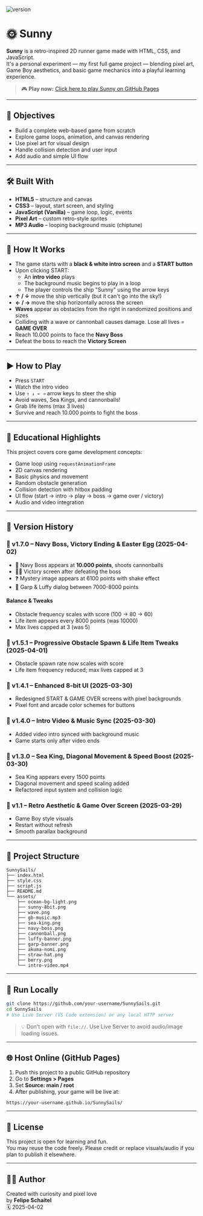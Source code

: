 ![version](https://img.shields.io/badge/version-1.5.1-green)

# 🌞 Sunny

**Sunny** is a retro-inspired 2D runner game made with HTML, CSS, and JavaScript.  
It's a personal experiment — my first full game project — blending pixel art, Game Boy aesthetics, and basic game mechanics into a playful learning experience.

> 🎮 **Play now:** [Click here to play Sunny on GitHub Pages](https://fschaitel.github.io/Sunny/)  

---

## 🎯 Objectives

- Build a complete web-based game from scratch
- Explore game loops, animation, and canvas rendering
- Use pixel art for visual design
- Handle collision detection and user input
- Add audio and simple UI flow

---

## 🛠️ Built With

- **HTML5** – structure and canvas
- **CSS3** – layout, start screen, and styling
- **JavaScript (Vanilla)** – game loop, logic, events
- **Pixel Art** – custom retro-style sprites
- **MP3 Audio** – looping background music (chiptune)

---

## 🧠 How It Works

- The game starts with a **black & white intro screen** and a **START button**
- Upon clicking START:
  - An **intro video** plays
  - The background music begins to play in a loop
  - The player controls the ship "Sunny" using the arrow keys
- **↑ / ↓** move the ship vertically (but it can't go into the sky!)
- **← / →** move the ship horizontally across the screen
- **Waves** appear as obstacles from the right in randomized positions and sizes
- Colliding with a wave or cannonball causes damage. Lose all lives = **GAME OVER**
- Reach 10.000 points to face the **Navy Boss**
- Defeat the boss to reach the **Victory Screen**

---

## ▶️ How to Play

- Press `START`
- Watch the intro video
- Use `↑ ↓ ← →` arrow keys to steer the ship
- Avoid waves, Sea Kings, and cannonballs!
- Grab life items (max 3 lives)
- Survive and reach 10.000 points to fight the boss

---

## 🧪 Educational Highlights

This project covers core game development concepts:

- Game loop using `requestAnimationFrame`
- 2D canvas rendering
- Basic physics and movement
- Random obstacle generation
- Collision detection with hitbox padding
- UI flow (start → intro → play → boss → game over / victory)
- Audio and video integration

---

## 🔹 Version History

### 🔎 v1.7.0 – Navy Boss, Victory Ending & Easter Egg (2025-04-02)
- 🚢 Navy Boss appears at **10.000 points**, shoots cannonballs
- 🏴‍☠️ Victory screen after defeating the boss
- ❓ Mystery image appears at 6100 points with shake effect
- 💙 Garp & Luffy dialog between 7000-8000 points

#### Balance & Tweaks
- Obstacle frequency scales with score (100 → 80 → 60)
- Life item appears every 8000 points (was 10000)
- Max lives capped at 3 (was 5)

### 🔎 v1.5.1 – Progressive Obstacle Spawn & Life Item Tweaks (2025-04-01)
- Obstacle spawn rate now scales with score
- Life item frequency reduced; max lives capped at 3

### 🔎 v1.4.1 – Enhanced 8-bit UI (2025-03-30)
- Redesigned START & GAME OVER screens with pixel backgrounds
- Pixel font and arcade color schemes for buttons

### 🔎 v1.4.0 – Intro Video & Music Sync (2025-03-30)
- Added video intro synced with background music
- Game starts only after video ends

### 🔎 v1.3.0 – Sea King, Diagonal Movement & Speed Boost (2025-03-30)
- Sea King appears every 1500 points
- Diagonal movement and speed scaling added
- Refactored input system and collision logic

### 🔎 v1.1 – Retro Aesthetic & Game Over Screen (2025-03-29)
- Game Boy style visuals
- Restart without refresh
- Smooth parallax background

---

## 📁 Project Structure

```
SunnySails/
├── index.html
├── style.css
├── script.js
├── README.md
└── assets/
    ├── ocean-bg-light.png
    ├── sunny-8bit.png
    ├── wave.png
    ├── gb-music.mp3
    ├── sea-king.png
    ├── navy-boss.png
    ├── cannonball.png
    ├── luffy-banner.png
    ├── garp-banner.png
    ├── akuma-nomi.png
    ├── straw-hat.png
    ├── berry.png
    └── intro-video.mp4
```

---

## 🚀 Run Locally

```bash
git clone https://github.com/your-username/SunnySails.git
cd SunnySails
# Use Live Server (VS Code extension) or any local HTTP server
```

> 💡 Don't open with `file://`. Use Live Server to avoid audio/image loading issues.

---

## 🌐 Host Online (GitHub Pages)

1. Push this project to a public GitHub repository
2. Go to **Settings > Pages**
3. Set **Source: main / root**
4. After publishing, your game will be live at:
```
https://your-username.github.io/SunnySails/
```

---

## 📜 License

This project is open for learning and fun.  
You may reuse the code freely. Please credit or replace visuals/audio if you plan to publish it elsewhere.

---

## 👨‍💻 Author

Created with curiosity and pixel love  
by **Felipe Schaitel**  
🗓️ 2025-04-02

